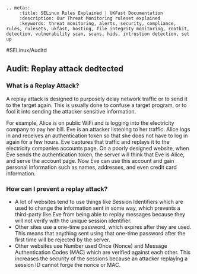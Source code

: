 ```eval_rst
.. meta::
     :title: SELinux Rules Explained | UKFast Documentation
     :description: Our Threat Monitoring ruleset explained
     :keywords: threat monitoring, alerts, security, compliance, rules, rulesets, ukfast, hosting, file integrity monitoring, rootkit, detection, vulnerability scan, scans, hids, intrustion detection, set up
```

#SELinux/Auditd

## Audit: Replay attack dedtected

### What is a Replay Attack?


A replay attack is designed to purposely delay network traffic or to send it to the target again. This is usually done to confuse a target program, or to fool it into sending the attacker sensitive information. 

For example, Alice is on public WiFi and is logging into the electricity company to pay her bill. Eve is an attacker listening to her traffic. Alice logs in and receives an authentication token so that she does not have to log in again for a few hours. Eve captures that traffic and replays it to the electricity companies accounts page. On a poorly designed website, when Eve sends the authentication token, the server will think that Eve is Alice, and serve the account page. Now Eve can use this account and gain personal information such as names, addresses, and even credit card information. 

###  How can I prevent a replay attack?


* A lot of websites tend to use things like Session Identifiers which are used to change the information sent in some way, which prevents a third-party like Eve from being able to replay messages because they will not verify with the unique session identifier. 
* Other sites use a one-time password, which expires after they are used. This means that anything sent using that one-time password after the first time will be rejected by the server. 
* Other websites use Number used Once (Nonce) and Message Authentication Codes (MAC) which are verified against each other. This increases the security of the sessions because an attacker replaying a session ID cannot forge the nonce or MAC.